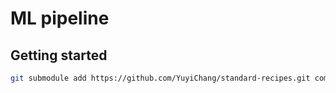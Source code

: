 # ML pipeline


## Getting started

```bash
git submodule add https://github.com/YuyiChang/standard-recipes.git commons
```

